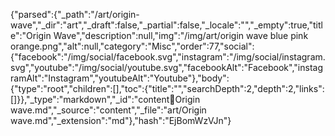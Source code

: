 {"parsed":{"_path":"/art/origin-wave","_dir":"art","_draft":false,"_partial":false,"_locale":"","_empty":true,"title":"Origin Wave","description":null,"img":"/img/art/origin wave blue pink orange.png","alt":null,"category":"Misc","order":77,"social":{"facebook":"/img/social/facebook.svg","instagram":"/img/social/instagram.svg","youtube":"/img/social/youtube.svg","facebookAlt":"Facebook","instagramAlt":"Instagram","youtubeAlt":"Youtube"},"body":{"type":"root","children":[],"toc":{"title":"","searchDepth":2,"depth":2,"links":[]}},"_type":"markdown","_id":"content:art:Origin wave.md","_source":"content","_file":"art/Origin wave.md","_extension":"md"},"hash":"EjBomWzVJn"}
